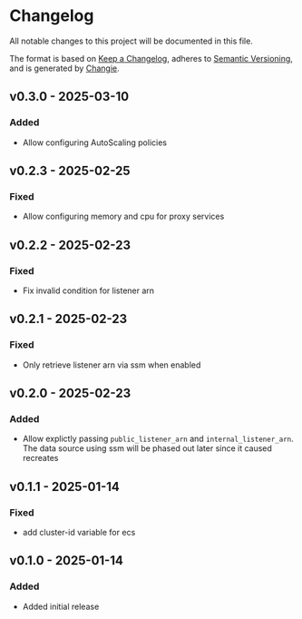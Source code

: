 # Changelog
All notable changes to this project will be documented in this file.

The format is based on [Keep a Changelog](https://keepachangelog.com/en/1.0.0/),
adheres to [Semantic Versioning](https://semver.org/spec/v2.0.0.html),
and is generated by [Changie](https://github.com/miniscruff/changie).


## v0.3.0 - 2025-03-10
### Added
* Allow configuring AutoScaling policies

## v0.2.3 - 2025-02-25
### Fixed
* Allow configuring memory and cpu for proxy services

## v0.2.2 - 2025-02-23
### Fixed
* Fix invalid condition for listener arn

## v0.2.1 - 2025-02-23
### Fixed
* Only retrieve listener arn via ssm when enabled

## v0.2.0 - 2025-02-23
### Added
* Allow explictly passing `public_listener_arn` and `internal_listener_arn`. The data source using ssm will be phased out later since it caused recreates

## v0.1.1 - 2025-01-14
### Fixed
* add cluster-id variable for ecs

## v0.1.0 - 2025-01-14
### Added
* Added initial release
